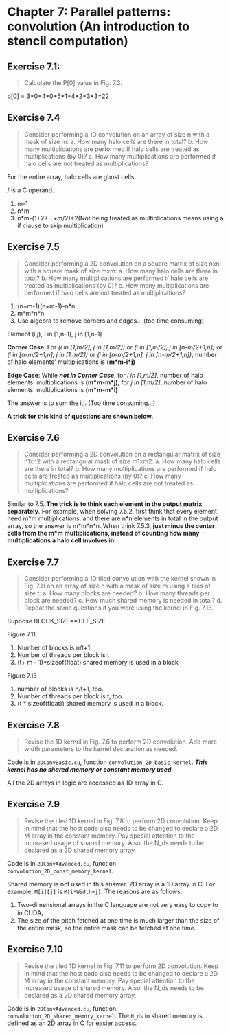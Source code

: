# Chapter 7: Parallel patterns: convolution (An introduction to stencil computation)


## Exercise 7.1: 

> Calculate the P[0] value in Fig. 7.3.

p[0] = 3\*0+4\*0+5\*1+4\*2+3\*3=22

## Exercise 7.4

> Consider performing a 1D convolution on an array of size n with a mask of
> size m:
> a. How many halo cells are there in total?
> b. How many multiplications are performed if halo cells are treated as
> multiplications (by 0)?
> c. How many multiplications are performed if halo cells are not treated as
> multiplications?

For the entire array, halo cells are ghost cells.

 / is a C operand.

1. m-1
2. n\*m
3. n\*m-(1+2+...+m/2)*2(Not being treated as multiplications means using a if clause to skip multiplication)

## Exercise 7.5

> Consider performing a 2D convolution on a square matrix of size nxn with a
> square mask of size mxm:
> a. How many halo cells are there in total?
> b. How many multiplications are performed if halo cells are treated as
> multiplications (by 0)?
> c. How many multiplications are performed if halo cells are not treated as
> multiplications?

1. (n+m-1)(n+m-1)-n*n
2. m\*m\*n\*n
3. Use algebra to remove corners and edges…    (too time consuming)

Element (i,j), i in [1,n-1], j in [1,n-1]

**Corner Case**: For *(i in [1,m/2], j in [1,m/2])* or *(i in [1,m/2], j in [n-m/2+1,n])* or *(i in [n-m/2+1,n], j in [1,m/2])* or *(i in [n-m/2+1,n], j in [n-m/2+1,n])*, number of halo elements' multiplications is **(m\*m-i\*j)**

**Edge Case**: While ***not in Corner Case***, for *i in [1,m/2]*, number of halo elements' multiplications is **(m\*m-m\*j)**;  for *j in [1,m/2]*, number of halo elements' multiplications is **(m\*m-m\*i)**

The answer is to sum the i,j. (Too time consuming...)

**A trick for this kind of questions are shown below**.

## Exercise 7.6

> Consider performing a 2D convolution on a rectangular matrix of size n1xn2
> with a rectangular mask of size m1xm2:
> a. How many halo cells are there in total?
> b. How many multiplications are performed if halo cells are treated as
> multiplications (by 0)?
> c. How many multiplications are performed if halo cells are not treated as
> multiplications?

Similar to 7.5. **The trick is to think each element in the output matrix separately**. For example, when solving 7.5.2, first think that every element need m\*m multiplications, and there are n\*n elements in total in the output array, so the answer is  m\*m\*n\*n. When think 7.5.3, **just minus the center cells from  the m\*m multiplications, instead of counting how many multiplications a halo cell involves in.**

## Exercise 7.7

> Consider performing a 1D tiled convolution with the kernel shown in Fig. 7.11
> on an array of size n with a mask of size m using a tiles of size t:
> a. How many blocks are needed?
> b. How many threads per block are needed?
> c. How much shared memory is needed in total?
> d. Repeat the same questions if you were using the kernel in Fig. 7.13.

Suppose BLOCK\_SIZE==TILE\_SIZE

Figure 7.11

1. Number of blocks is n/t+1
2. Number of threads per block is t
3. (t+ m - 1)\*sizeof(float) shared memory is used in a block

Figure 7.13

1. number of blocks is n/t+1, too.
2. Number of threads per block is t, too.
3. (t \* sizeof(float)) shared memory is used in a block. 

## Exercise 7.8

> Revise the 1D kernel in Fig. 7.6 to perform 2D convolution. Add more width
> parameters to the kernel declaration as needed.

Code is in `2DConvBasic.cu`, function `convolution_2D_basic_kernel`. ***This kernel has no shared memory or constant memory used.***

All the 2D arrays in logic are accessed as 1D array in C.

## Exercise 7.9

> Revise the tiled 1D kernel in Fig. 7.8 to perform 2D convolution. Keep in
> mind that the host code also needs to be changed to declare a 2D M array in
> the constant memory. Pay special attention to the increased usage of shared
> memory. Also, the N_ds needs to be declared as a 2D shared memory array.

Code is in `2DConvAdvanced.cu`, function `convolution_2D_const_memory_kernel`. 

Shared memory is not used in this answer. 2D array is a 1D array in C. For example, `M[i][j]` is `M[i*Width+j]`.    The reasons are as follows:

1.  Two-dimensional arrays in the C language are not very easy to copy to in CUDA。
2. The size of the pitch fetched at one time is much larger than the size of the entire mask, so the entire mask can be fetched at one time.

## Exercise 7.10

> Revise the tiled 1D kernel in Fig. 7.11 to perform 2D convolution. Keep in
> mind that the host code also needs to be changed to declare a 2D M array in
> the constant memory. Pay special attention to the increased usage of shared
> memory. Also, the N_ds needs to be declared as a 2D shared memory array.

Code is in `2DConvAdvanced.cu`, function `convolution_2D_shared_memory_kernel`. The `N_ds` in shared memory is defined as an 2D array in C for easier access.



